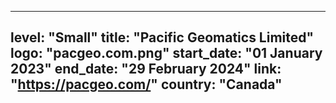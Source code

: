 
---
level: "Small"
title: "Pacific Geomatics Limited"
logo: "pacgeo.com.png"
start_date: "01 January 2023"
end_date: "29 February 2024"
link: "https://pacgeo.com/"
country: "Canada"
---
